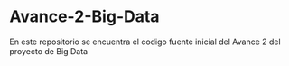# Avance-2-Big-Data
En este repositorio se encuentra el codigo fuente inicial del Avance 2 del proyecto de Big Data
